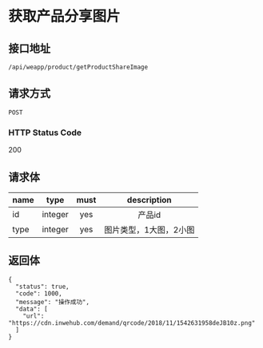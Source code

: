 # 获取产品分享图片

## 接口地址

`/api/weapp/product/getProductShareImage`

## 请求方式

`POST`

### HTTP Status Code

200

## 请求体

| name     | type     | must     | description |
|----------|:--------:|:--------:|:--------:|
| id   | integer   | yes     | 产品id |
| type   | integer   | yes     | 图片类型，1大图，2小图 |



## 返回体

```json5
{
  "status": true,
  "code": 1000,
  "message": "操作成功",
  "data": [
    "url": "https://cdn.inwehub.com/demand/qrcode/2018/11/1542631958deJB10z.png"
  ]
}
``` 
